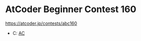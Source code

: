 # AtCoder Beginner Contest 160

https://atcoder.jp/contests/abc160

- C: [AC](https://atcoder.jp/contests/abc160/submissions/33969126)
